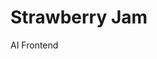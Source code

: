 # Strawberry Jam

<!--<a href="https://idx.google.com/import?url=https%3A%2F%2Fgithub.com%2FMESA-MCHS%2FStrawberry-Jam">
  <picture>
    <source
      media="(prefers-color-scheme: dark)"
      srcset="https://cdn.idx.dev/btn/open_dark_32.svg">
    <source
      media="(prefers-color-scheme: light)"
      srcset="https://cdn.idx.dev/btn/open_light_32.svg">
    <img
      height="32"
      alt="Open in IDX"
      src="https://cdn.idx.dev/btn/open_purple_32.svg">
  </picture>
</a>-->

AI Frontend
